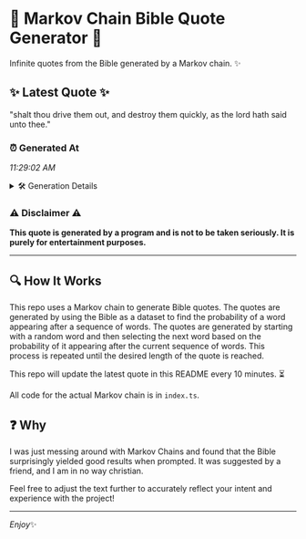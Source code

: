 # 📖 Markov Chain Bible Quote Generator 📖

Infinite quotes from the Bible generated by a Markov chain. ✨

## ✨ Latest Quote ✨
"shalt thou drive them out, and destroy them quickly, as the lord hath said unto thee."

### ⏰ Generated At
*11:29:02 AM*

<details>
    <summary>🛠️ Generation Details</summary>
    <p>
        <strong>🌱 Seed:</strong> shalt<br>
        <strong>🔄 Iterations:</strong> 15<br>
        <strong>📜 Context History:</strong><br>[ shalt ]: thou<br>[ shalt, thou ]: drive<br>[ shalt, thou, drive ]: them<br>[ shalt, thou, drive, them ]: out,<br>[ shalt, thou, drive, them, out, ]: and<br>[ shalt, thou, drive, them, out,, and ]: destroy<br>[ thou, drive, them, out,, and, destroy ]: them<br>[ drive, them, out,, and, destroy, them ]: quickly,<br>[ them, out,, and, destroy, them, quickly, ]: as<br>[ out,, and, destroy, them, quickly,, as ]: the<br>[ and, destroy, them, quickly,, as, the ]: lord<br>[ destroy, them, quickly,, as, the, lord ]: hath<br>[ them, quickly,, as, the, lord, hath ]: said<br>[ quickly,, as, the, lord, hath, said ]: unto<br>[ as, the, lord, hath, said, unto ]: thee.<br>
    </p>
</details>

### ⚠️ Disclaimer ⚠️
**This quote is generated by a program and is not to be taken seriously. It is purely for entertainment purposes.**

---

## 🔍 How It Works

This repo uses a Markov chain to generate Bible quotes. The quotes are generated by using the Bible as a dataset to find the probability of a word appearing after a sequence of words. The quotes are generated by starting with a random word and then selecting the next word based on the probability of it appearing after the current sequence of words. This process is repeated until the desired length of the quote is reached.

This repo will update the latest quote in this README every 10 minutes. ⏳

All code for the actual Markov chain is in `index.ts`.

## ❓ Why

I was just messing around with Markov Chains and found that the Bible surprisingly yielded good results when prompted. 
It was suggested by a friend, and I am in no way christian.

Feel free to adjust the text further to accurately reflect your intent and experience with the project!

---

*Enjoy*✨

